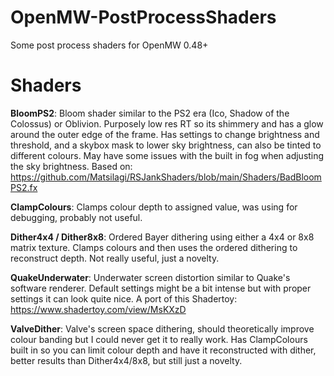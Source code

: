 # OpenMW-PostProcessShaders
Some post process shaders for OpenMW 0.48+

# Shaders
**BloomPS2**: 
Bloom shader similar to the PS2 era (Ico, Shadow of the Colossus) or Oblivion. Purposely low res RT so its shimmery and has a glow around the outer edge of the frame. Has settings to change brightness and threshold, and a skybox mask to lower sky brightness, can also be tinted to different colours. May have some issues with the built in fog when adjusting the sky brightness. Based on: https://github.com/Matsilagi/RSJankShaders/blob/main/Shaders/BadBloomPS2.fx

**ClampColours**:
Clamps colour depth to assigned value, was using for debugging, probably not useful.

**Dither4x4 / Dither8x8**:
Ordered Bayer dithering using either a 4x4 or 8x8 matrix texture. Clamps colours and then uses the ordered dithering to reconstruct depth. Not really useful, just a novelty.

**QuakeUnderwater**: 
Underwater screen distortion similar to Quake's software renderer. Default settings might be a bit intense but with proper settings it can look quite nice. A port of this Shadertoy: https://www.shadertoy.com/view/MsKXzD

**ValveDither**: 
Valve's screen space dithering, should theoretically improve colour banding but I could never get it to really work. Has ClampColours built in so you can limit colour depth and have it reconstructed with dither, better results than Dither4x4/8x8, but still just a novelty.
